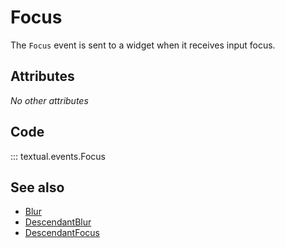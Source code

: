 # Focus

The `Focus` event is sent to a widget when it receives input focus.

## Attributes

_No other attributes_

## Code

::: textual.events.Focus

## See also

- [Blur](blur.md)
- [DescendantBlur](descendant_blur.md)
- [DescendantFocus](descendant_focus.md)
